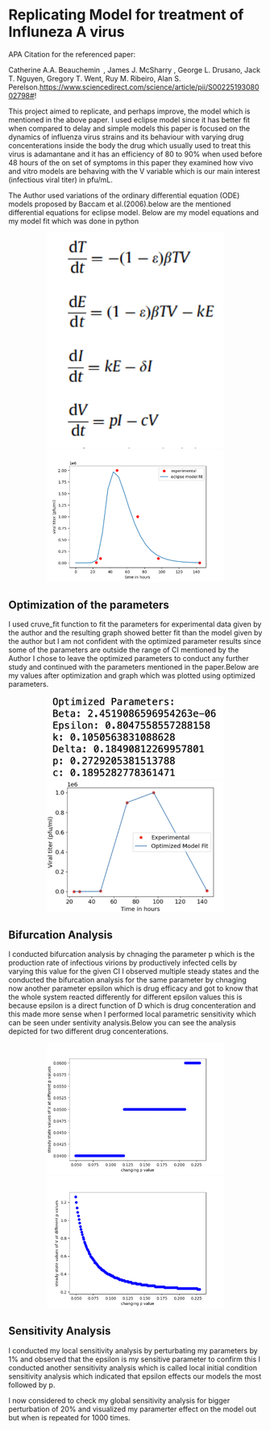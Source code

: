 # Replicating Model for treatment of Influneza A virus

APA Citation for the referenced paper:

Catherine A.A. Beauchemin , James J. McSharry , George L. Drusano, Jack T. Nguyen,
Gregory T. Went, Ruy M. Ribeiro, Alan S. Perelson.https://www.sciencedirect.com/science/article/pii/S0022519308002798#!

This project aimed to replicate, and perhaps improve, the model which is mentioned in the above paper. I used eclipse model since it has better fit when compared to delay and simple models this paper is focused on the dynamics of influenza virus strains and its behaviour with varying drug concenterations inside the body the drug which usually used to treat this virus is adamantane and it has an efficiency of 80 to 90% when used before 48 hours of the on set of symptoms in this paper they examined how vivo and vitro models are behaving with the V variable which is our main interest (infectious viral titer) in pfu/mL.

The Author used variations of the ordinary differential equation (ODE) models proposed by Baccam et al.(2006).below are the mentioned differential equations for eclipse model. Below are my model equations and my model fit which was done in python

<p align="center">
  <img src="https://github.com/shesitherreddy/Mathematics-Project-2/blob/main/Coupled%20ODE%20equations.png" width="350"><br>
  <img src="https://github.com/shesitherreddy/Mathematics-Project-2/blob/main/fit_0.png" width="350"><br>
</p>


## Optimization of the parameters

I used cruve_fit function to fit the parameters for experimental data given by the author and the resulting graph showed better fit than the model given by the author but I am not confident with the optimized parameter results since some of the parameters are outside the range of CI mentioned by the Author I chose to leave the optimized parameters to conduct any further study and continued with the parameters mentioned in the paper.Below are my values after optimization and graph which was plotted using optimized parameters.

<p align="center">
  <img src="https://github.com/shesitherreddy/Mathematics-Project-2/blob/main/optimized%20parameters.png"  width="350"><br>
  <img src="https://github.com/shesitherreddy/Mathematics-Project-2/blob/main/optimized.png"  width="350"><br>
</p>

## Bifurcation Analysis

I conducted bifurcation analysis by chnaging the parameter p which is the production rate of infectious virions by productively infected cells by varying this value for the given CI I observed multiple steady states and the conducted the bifurcation analysis for the same parameter by chnaging now another parameter epsilon which is drug efficacy and got to know that the whole system reacted differently for different epsilon values this is because epsilon is a direct function of D which is drug concenteration and this made more sense when I performed local parametric sensitivity which can be seen under sentivity analysis.Below you can see the analysis depicted for two different drug concenterations.

<p align="center">
  <img src="https://github.com/shesitherreddy/Mathematics-Project-2/blob/main/bifurication_1.png"  width="350"><br>
  <img src="https://github.com/shesitherreddy/Mathematics-Project-2/blob/main/bifurication_2.png"  width="350"><br>
</p>

## Sensitivity Analysis

I conducted my local sensitivity analysis by perturbating my parameters by 1% and observed that the epsilon is my sensitive parameter to confirm this I conducted another sensitivity analysis which is called local initial condition sensitivity analysis which indicated that epsilon effects our models the most followed by p.

I now considered to check my global sensitivity analysis for bigger perturbation of 20% and visualized my paramerter effect on the model out but when is repeated for 1000 times.






